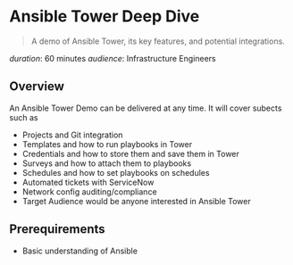 # Ansible Tower Deep Dive

> A demo of Ansible Tower, its key features, and potential integrations.

*duration*: 60 minutes
*audience*: Infrastructure Engineers

## Overview

An Ansible Tower Demo can be delivered at any time. It will cover subects such as 

-   Projects and Git integration
-   Templates and how to run playbooks in Tower
-   Credentials and how to store them and save them in Tower
-   Surveys and how to attach them to playbooks
-   Schedules and how to set playbooks on schedules
-   Automated tickets with ServiceNow 
-   Network config auditing/compliance
-   Target Audience would be anyone interested in Ansible Tower

## Prerequirements

-   Basic understanding of Ansible
